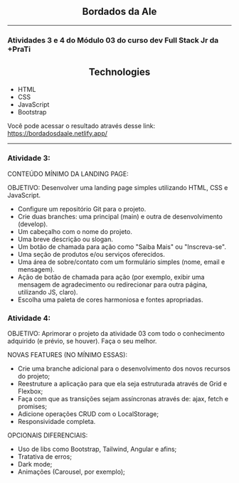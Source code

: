 <h2 align="center">Bordados da Ale</h2>

<hr/>

### Atividades 3 e 4 do Módulo 03 do curso dev Full Stack Jr da +PraTi

<h2 align="center">Technologies</h2>

- HTML
- CSS
- JavaScript
- Bootstrap

Você pode acessar o resultado através desse link: https://bordadosdaale.netlify.app/

<hr/>

### Atividade 3:

CONTEÚDO MÍNIMO DA LANDING PAGE:

OBJETIVO: Desenvolver uma landing page simples utilizando HTML, CSS e JavaScript.

- Configure um repositório Git para o projeto.
- Crie duas branches: uma principal (main) e outra de desenvolvimento (develop).
- Um cabeçalho com o nome do projeto.
- Uma breve descrição ou slogan.
- Um botão de chamada para ação como "Saiba Mais" ou "Inscreva-se".
- Uma seção de produtos e/ou serviços oferecidos.
- Uma área de sobre/contato com um formulário simples (nome, email e mensagem).
- Ação de botão de chamada para ação (por exemplo, exibir uma mensagem de agradecimento ou redirecionar para outra página, utilizando JS, claro).
- Escolha uma paleta de cores harmoniosa e fontes apropriadas.

### Atividade 4:

OBJETIVO: Aprimorar o projeto da atividade 03 com todo o conhecimento adquirido (e prévio, se houver). Faça o seu melhor.

NOVAS FEATURES (NO MÍNIMO ESSAS):

- Crie uma branche adicional para o desenvolvimento dos novos recursos do projeto;
- Reestruture a aplicação para que ela seja estruturada através de Grid e Flexbox;
- Faça com que as transições sejam assíncronas através de: ajax, fetch e promises;
- Adicione operações CRUD com o LocalStorage;
- Responsividade completa.


OPCIONAIS DIFERENCIAIS:
- Uso de libs como Bootstrap, Tailwind, Angular e afins;
- Tratativa de erros;
- Dark mode;
- Animações (Carousel, por exemplo);
